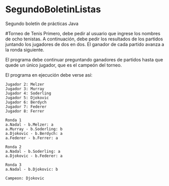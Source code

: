 # SegundoBoletinListas
Segundo boletín de prácticas Java

#Torneo de Tenis
 Primero, debe pedir al usuario que ingrese los nombres de ocho tenistas.
 A continuación, debe pedir los resultados de los partidos juntando los jugadores
 de dos en dos. El ganador de cada partido avanza a la ronda siguiente.

 El programa debe continuar preguntando ganadores de partidos hasta que quede
 un único jugador, que es el campeón del torneo.

 El programa en ejecución debe verse así:

 ```Jugador 1: Nadal
 Jugador 2: Melzer
 Jugador 3: Murray
 Jugador 4: Soderling
 Jugador 5: Djokovic
 Jugador 6: Berdych
 Jugador 7: Federer
 Jugador 8: Ferrer

 Ronda 1
 a.Nadal - b.Melzer: a
 a.Murray - b.Soderling: b
 a.Djokovic - b.Berdych: a
 a.Federer - b.Ferrer: a

 Ronda 2
 a.Nadal - b.Soderling: a
 a.Djokovic - b.Federer: a

 Ronda 3
 a.Nadal - b.Djokovic: b

 Campeon: Djokovic
```